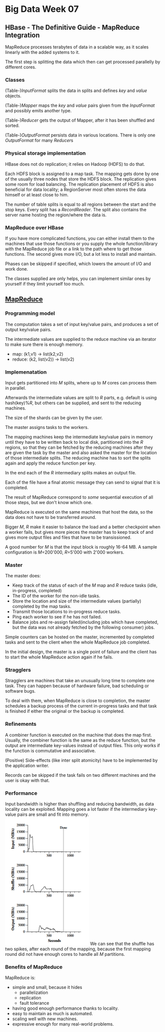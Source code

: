 # Big Data Week 07

## HBase - The Definitive Guide - MapReduce Integration
MapReduce processes terabytes of data in a scalable way, as it scales linearly with the added systems to it.

The first step is splitting the data which then can get processed parallelly by different cores.
### Classes
(Table-)*InputFormat* splits the data in splits and defines *key* and *value* objects.

(Table-)*Mapper* maps the *key* and *value* pairs given from the *InputFormat* and possibly emits another type.

(Table-)*Reducer* gets the output of Mapper, after it has been shuffled and sorted.

(Table-)*OutputFormat* persists data in various locations. There is only one *OutputFormat* for many *Reducer*s

### Physical storage implementation
HBase does not do replication; it relies on Hadoop (HDFS) to do that.

Each HDFS block is assigned to a map task. The mapping gets done by one of the usually three nodes that store the HDFS block. The replication gives some room for load balancing. The replication placement of HDFS is also beneficial for data locality; a RegionServer most often stores the data himself or at least close to him.

The number of table splits is equal to all regions between the start and the stop keys. Every split has a *RecordReader*. The split also contains the server name hosting the region/where the data is.

### MapReduce over HBase
If you have more complicated functions, you can either install them to the machines that use those functions or you supply the whole function/library with the MapReduce job file or a link to the path where to get those functions. The second gives more I/O, but a lot less to install and maintain.

Phases can be skipped if specified, which lowers the amount of I/O and work done.

The classes supplied are only helps, you can implement similar ones by yourself if they limit yourself too much.
 
## [MapReduce](https://dl.acm.org/citation.cfm?id=1251264)

### Programming model
The computation takes a set of input key/value pairs, and produces a  set of output key/value pairs.

The intermediate values are supplied to the reduce machine via an iterator to make sure there is enough memory.

- map: (k1,v1) &rightarrow; list(k2,v2)
- reduce: (k2, list(v2)) &rightarrow; list(v2)
### Implemenatation
Input gets partitioned into *M* splits, where up to *M* cores can process them in parallel.

Afterwards the intermediate values are split to *R* parts, e.g. default is using hash(key)%*R*, but others can be supplied, and sent to the reducing machines.

The size of the shards can be given by the user.

The master assigns tasks to the workers.

The mapping machines keep the intermediate key/value pairs in memory until they have to be written back to local disk, partitioned into the *R* regions, so that they can be fetched by the reducing machines after they are given the task by the master and also asked the master for the location of those intermediate splits. The reducing machine has to sort the splits again and apply the reduce function per key.

In the end each of the *R* intermediary splits makes an output file.

Each of the file have a final atomic message they can send to signal that it is completed.

The result of MapReduce correspond to *some* sequential execution of all those steps, but we don't know which one.

MapReduce is executed on the same machines that host the data, so the data does not have to be transferred around.

Bigger *M*, *R* make it easier to balance the load and a better checkpoint when a worker fails, but gives more pieces the master has to keep track of and gives more output files and files that have to be transissioned.

A good number for *M* is that the input block is roughly 16-64 MB. A sample configuration is *M*=200'000, *R*=5'000 with 2'000 workers. 
### Master
The master does:
- Keep track of the status of each of the *M* map and *R* reduce tasks (idle, in-progress, completed)
- The ID of the worker for the non-idle tasks.
- Store the location and size of the intermediate values (partially) completed by the map tasks.
- Transmit those locations to in-progress reduce tasks.
- Ping each worker to see if he has not failed.
- Balance jobs and re-assign failed(including jobs which have completed, but the data  was not already fetched by the following consumer) jobs.

Simple counters can be hosted on the master, incremented by completed tasks and sent to the client when the whole MapReduce job completed.

In the initial design, the master is a single point of failure and the client has to start the whole MapReduce action again if he fails.

### Stragglers
Stragglers are machines that take an unusually long time to complete one task. They can happen because of hardware failure, bad scheduling or software bugs.

To deal with them, when MapReduce is close to completion, the master schedules a backup process of the current in-progress tasks and that task is finished if either the original or the backup is completed.

### Refinements
A combiner function is executed on the machine that does the map first. Usually, the combiner function is the same as the reduce function, but the output are intermediate key-values instead of output files. This only works if the function is commutative and associative.

(Positive) Side-effects (like inter split atomicity) have to be implemented by the application writer.

Records can be skipped if the task fails on two different machines and the user is okay with that.

### Performance
Input bandwidth is higher than shuffling and reducing bandwidth, as data locality can be exploited. Mapping goes a lot faster if the intermediary key-value pairs are small and fit into memory.
![MapReduce performance](../images/07_mapReduce_performance.PNG)
We can see that the shuffle has two spikes, after each round of the mapping, because the first mapping round did not have enough cores to handle all *M* partitions.
### Benefits of MapReduce
MapReduce is:
- simple and small, because it hides
	- parallelization
	- replication
	- fault tolerance
- having good enough performance thanks to locality.
- easy to maintain as much is automated.
- scaling well with new machines.
- expressive enough for many real-world problems.